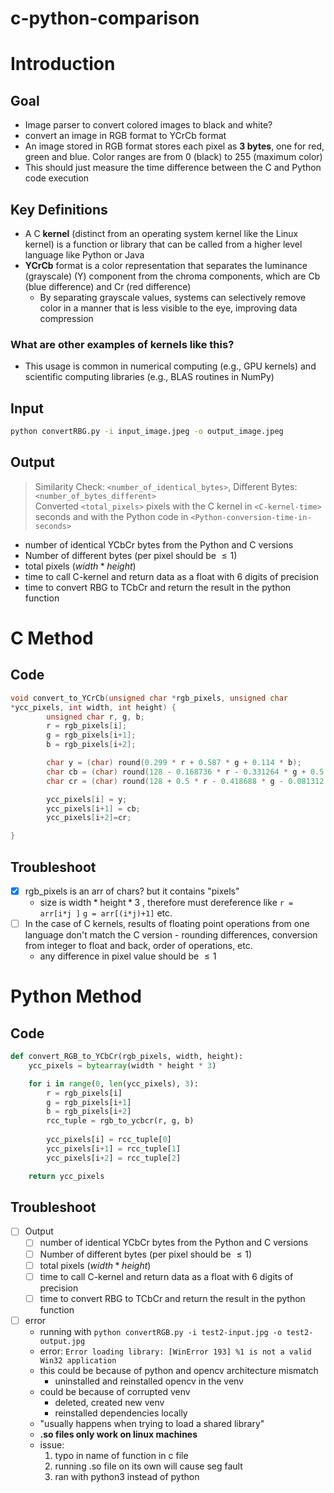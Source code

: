 # c-python-comparison

# Introduction 
## Goal
- Image parser to convert colored images to black and white? 
- convert an image in RGB format to YCrCb format
- An image stored in RGB format stores each pixel as **3 bytes**, one for red, green and blue. Color ranges are from 0 (black) to 255 (maximum color)
- This should just measure the time difference between the C and Python code execution 
## Key Definitions
- A C **kernel** (distinct from an operating system kernel like the Linux kernel) is a function or library that can be called from a higher level language like Python or Java 
- **YCrCb** format is a color representation that separates the luminance (grayscale) (Y) component from the chroma components, which are Cb (blue difference) and Cr (red difference)
	- By separating grayscale values, systems can selectively remove color in a manner that is less visible to the eye, improving data compression 
### What are other examples of kernels like this? 
- This usage is common in numerical computing (e.g., GPU kernels) and scientific computing libraries (e.g., BLAS routines in NumPy)
## Input
```bash
python convertRBG.py -i input_image.jpeg -o output_image.jpeg
```
## Output
> Similarity Check: `<number_of_identical_bytes>`, Different Bytes: `<number_of_bytes_different>`  
> Converted `<total_pixels>` pixels with the C kernel in `<C-kernel-time>` seconds and with the Python code in `<Python-conversion-time-in-seconds>`
- number of identical YCbCr bytes from the Python and C versions
- Number of different bytes (per pixel should be $\le 1$)
- total pixels ($width*height$)
- time to call C-kernel and return data as a float with 6 digits of precision 
- time to convert RBG to TCbCr and return the result in the python function 
# C Method
## Code
```c
void convert_to_YCrCb(unsigned char *rgb_pixels, unsigned char  
*ycc_pixels, int width, int height) {
        unsigned char r, g, b;
        r = rgb_pixels[i];
        g = rgb_pixels[i+1];
        b = rgb_pixels[i+2]; 

        char y = (char) round(0.299 * r + 0.587 * g + 0.114 * b);
        char cb = (char) round(128 - 0.168736 * r - 0.331264 * g + 0.5 * b);
        char cr = (char) round(128 + 0.5 * r - 0.418688 * g - 0.081312 * b); 

        ycc_pixels[i] = y; 
        ycc_pixels[i+1] = cb; 
        ycc_pixels[i+2]=cr;

}
```
## Troubleshoot
- [x] rgb_pixels is an arr of chars? but it contains "pixels"
	- size is $\text{width}*\text{height}*3$ , therefore must dereference like `r = arr[i*j ]` `g = arr[(i*j)+1]` etc. 
- [ ] In the case of C kernels, results of floating point operations from one language don't match the C version - rounding differences, conversion from integer to float and back, order of operations, etc.
	- any difference in pixel value should be $\le 1$ 
# Python Method
## Code
```python 
def convert_RGB_to_YCbCr(rgb_pixels, width, height): 
    ycc_pixels = bytearray(width * height * 3)

    for i in range(0, len(ycc_pixels), 3): 
        r = rgb_pixels[i]
        g = rgb_pixels[i+1]
        b = rgb_pixels[i+2]
        rcc_tuple = rgb_to_ycbcr(r, g, b)
        
        ycc_pixels[i] = rcc_tuple[0]
        ycc_pixels[i+1] = rcc_tuple[1]
        ycc_pixels[i+2] = rcc_tuple[2]

    return ycc_pixels
```
## Troubleshoot
- [ ] Output
	- [ ] number of identical YCbCr bytes from the Python and C versions
	- [ ] Number of different bytes (per pixel should be $\le 1$)
	- [ ] total pixels ($width*height$)
	- [ ] time to call C-kernel and return data as a float with 6 digits of precision 
	- [ ] time to convert RBG to TCbCr and return the result in the python function 
- [ ] error
	- running with `python convertRGB.py -i test2-input.jpg -o test2-output.jpg`
	- error: `Error loading library: [WinError 193] %1 is not a valid Win32 application`
	- this could be because of python and opencv architecture mismatch
		- uninstalled and reinstalled opencv in the venv
	- could be because of corrupted venv
		- deleted, created new venv
		- reinstalled dependencies locally 
	- "usually happens when trying to load a shared library" 
	- **.so files only work on linux machines**
	- issue: 
		1. typo in name of function in c file
		2. running .so file on its own will cause seg fault
		3. ran with python3 instead of python 